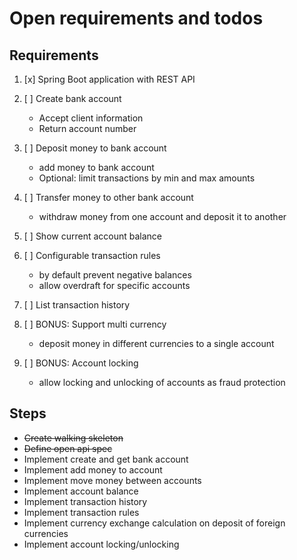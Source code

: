 # Open requirements and todos

## Requirements

1. [x] Spring Boot application with REST API

2. [ ] Create bank account
    - Accept client information
    - Return account number

3. [ ] Deposit money to bank account
    - add money to bank account
    - Optional: limit transactions by min and max amounts

4. [ ] Transfer money to other bank account
    - withdraw money from one account and deposit it to another

5. [ ] Show current account balance

6. [ ] Configurable transaction rules
    - by default prevent negative balances
    - allow overdraft for specific accounts

7. [ ] List transaction history

8. [ ] BONUS: Support multi currency
    - deposit money in different currencies to a single account

9. [ ] BONUS: Account locking
    - allow locking and unlocking of accounts as fraud protection

## Steps

- ~~Create walking skeleton~~
- ~~Define open api spec~~
- Implement create and get bank account
- Implement add money to account
- Implement move money between accounts
- Implement account balance
- Implement transaction history
- Implement transaction rules
- Implement currency exchange calculation on deposit of foreign currencies
- Implement account locking/unlocking